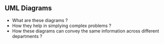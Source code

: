 ## UML Diagrams 

* What are these diagrams ?
* How they help in simplying complex problems ?
* How these diagrams can convey the same information across different departments ?
